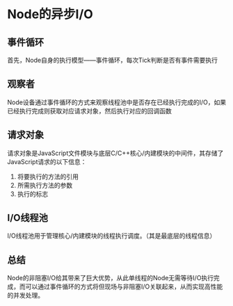 # Node的异步I/O

## 事件循环

首先，Node自身的执行模型——事件循环，每次Tick判断是否有事件需要执行

## 观察者

Node设备通过事件循环的方式来观察线程池中是否存在已经执行完成的I/O，如果已经执行完成则获取对应请求对象，然后执行对应的回调函数

## 请求对象

请求对象是JavaScript文件模块与底层C/C++核心/内建模块的中间件，其存储了JavaScript请求的以下信息：
1. 将要执行的方法的引用
2. 所需执行方法的参数
3. 执行的标志

## I/O线程池

I/O线程池用于管理核心/内建模块的线程执行调度。（其是最底层的线程信息）

## 总结

Node的非阻塞I/O给其带来了巨大优势，从此单线程的Node无需等待I/O执行完成，而可以通过事件循环的方式将但现场与非阻塞I/O关联起来，从而实现高性能的并发处理。
